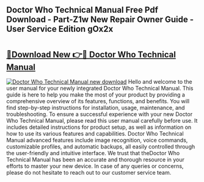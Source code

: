## Doctor Who Technical Manual Free Pdf Download - Part-Z1w New Repair Owner Guide - User Service Edition gOx2x

# <h2><a href="http://bc20714.oget.top/?id=Doctor+Who+Technical+Manual">🔗Download New 👉🔴 Doctor Who Technical Manual</a></h2>

[![Doctor Who Technical Manual new download](https://i.imgur.com/5g1atiW.png)](http://bc20714.oget.top/?id=Doctor+Who+Technical+Manual)
Hello and welcome to the user manual for your newly integrated Doctor Who Technical Manual. This guide is here to help you make the most of your product by providing a comprehensive overview of its features, functions, and benefits. You will find step-by-step instructions for installation, usage, maintenance, and troubleshooting. To ensure a successful experience with your new Doctor Who Technical Manual, please read this user manual carefully before use. It includes detailed instructions for product setup, as well as information on how to use its various features and capabilities. Doctor Who Technical Manual advanced features include image recognition, voice commands, customizable profiles, and automatic backups, all easily controlled through the user-friendly and intuitive interface. We trust that theDoctor Who Technical Manual has been an accurate and thorough resource in your efforts to master your new device. In case of any queries or concerns, please do not hesitate to reach out to our customer service team.
